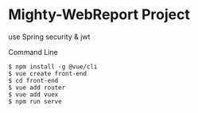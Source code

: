 # Mighty-WebReport Project

use Spring security & jwt


Command Line
```
$ npm install -g @vue/cli
$ vue create front-end
$ cd front-end
$ vue add router
$ vue add vuex
$ npm run serve
```
